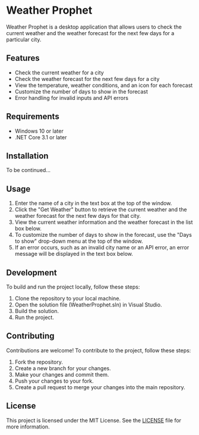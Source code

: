 # Weather Prophet

Weather Prophet is a desktop application that allows users to check the current weather and the weather forecast for the next few days for a particular city.

## Features
- Check the current weather for a city
- Check the weather forecast for the next few days for a city
- View the temperature, weather conditions, and an icon for each forecast
- Customize the number of days to show in the forecast
- Error handling for invalid inputs and API errors

## Requirements
- Windows 10 or later
- .NET Core 3.1 or later

## Installation
To be continued...

## Usage
1. Enter the name of a city in the text box at the top of the window.
2. Click the "Get Weather" button to retrieve the current weather and the weather forecast for the next few days for that city.
3. View the current weather information and the weather forecast in the list box below.
4. To customize the number of days to show in the forecast, use the "Days to show" drop-down menu at the top of the window.
5. If an error occurs, such as an invalid city name or an API error, an error message will be displayed in the text box below.

## Development
To build and run the project locally, follow these steps:
1. Clone the repository to your local machine.
2. Open the solution file (WeatherProphet.sln) in Visual Studio.
3. Build the solution.
4. Run the project.

## Contributing
Contributions are welcome! To contribute to the project, follow these steps:
1. Fork the repository.
2. Create a new branch for your changes.
3. Make your changes and commit them.
4. Push your changes to your fork.
5. Create a pull request to merge your changes into the main repository.

## License
This project is licensed under the MIT License. See the [LICENSE](LICENSE.md) file for more information.
